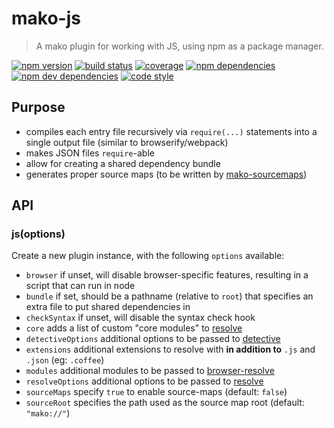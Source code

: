 # mako-js

> A mako plugin for working with JS, using npm as a package manager.

[![npm version](https://img.shields.io/npm/v/mako-js.svg)](https://www.npmjs.com/package/mako-js)
[![build status](https://img.shields.io/travis/makojs/js.svg)](https://travis-ci.org/makojs/js)
[![coverage](https://img.shields.io/coveralls/makojs/js.svg)](https://coveralls.io/github/makojs/js)
[![npm dependencies](https://img.shields.io/david/makojs/js.svg)](https://david-dm.org/makojs/js)
[![npm dev dependencies](https://img.shields.io/david/dev/makojs/js.svg)](https://david-dm.org/makojs/js#info=devDependencies)
[![code style](https://img.shields.io/badge/code%20style-standard-brightgreen.svg)](http://standardjs.com/)

## Purpose

 - compiles each entry file recursively via `require(...)` statements into a single output file
   (similar to browserify/webpack)
 - makes JSON files `require`-able
 - allow for creating a shared dependency bundle
 - generates proper source maps (to be written by [mako-sourcemaps](https://github.com/makojs/sourcemaps))

## API

### js(options)

Create a new plugin instance, with the following `options` available:

 - `browser` if unset, will disable browser-specific features, resulting in a script that can run in node
 - `bundle` if set, should be a pathname (relative to `root`) that specifies an extra file to put shared dependencies in
 - `checkSyntax` if unset, will disable the syntax check hook
 - `core` adds a list of custom "core modules" to [resolve](https://www.npmjs.com/package/resolve)
 - `detectiveOptions` additional options to be passed to [detective](https://www.npmjs.com/package/detective)
 - `extensions` additional extensions to resolve with **in addition to** `.js` and `.json` (eg: `.coffee`)
 - `modules` additional modules to be passed to [browser-resolve](https://www.npmjs.com/package/browser-resolve)
 - `resolveOptions` additional options to be passed to [resolve](https://www.npmjs.com/package/resolve)
 - `sourceMaps` specify `true` to enable source-maps (default: `false`)
 - `sourceRoot` specifies the path used as the source map root (default: `"mako://"`)

